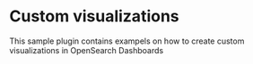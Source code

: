 # Custom visualizations

This sample plugin contains exampels on how to create custom visualizations in OpenSearch Dashboards